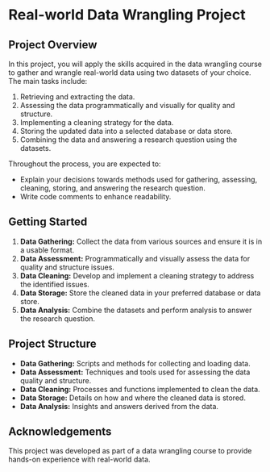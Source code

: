 # Real-world Data Wrangling Project

## Project Overview

In this project, you will apply the skills acquired in the data wrangling course to gather and wrangle real-world data using two datasets of your choice. The main tasks include:

1. Retrieving and extracting the data.
2. Assessing the data programmatically and visually for quality and structure.
3. Implementing a cleaning strategy for the data.
4. Storing the updated data into a selected database or data store.
5. Combining the data and answering a research question using the datasets.

Throughout the process, you are expected to:
- Explain your decisions towards methods used for gathering, assessing, cleaning, storing, and answering the research question.
- Write code comments to enhance readability.



## Getting Started

1. **Data Gathering:** Collect the data from various sources and ensure it is in a usable format.
2. **Data Assessment:** Programmatically and visually assess the data for quality and structure issues.
3. **Data Cleaning:** Develop and implement a cleaning strategy to address the identified issues.
4. **Data Storage:** Store the cleaned data in your preferred database or data store.
5. **Data Analysis:** Combine the datasets and perform analysis to answer the research question.

## Project Structure

- **Data Gathering:** Scripts and methods for collecting and loading data.
- **Data Assessment:** Techniques and tools used for assessing the data quality and structure.
- **Data Cleaning:** Processes and functions implemented to clean the data.
- **Data Storage:** Details on how and where the cleaned data is stored.
- **Data Analysis:** Insights and answers derived from the data.

## Acknowledgements

This project was developed as part of a data wrangling course to provide hands-on experience with real-world data.
